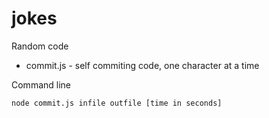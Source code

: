 # jokes
Random code
* commit.js - self commiting code, one character at a time

Command line  

```
node commit.js infile outfile [time in seconds]
```
